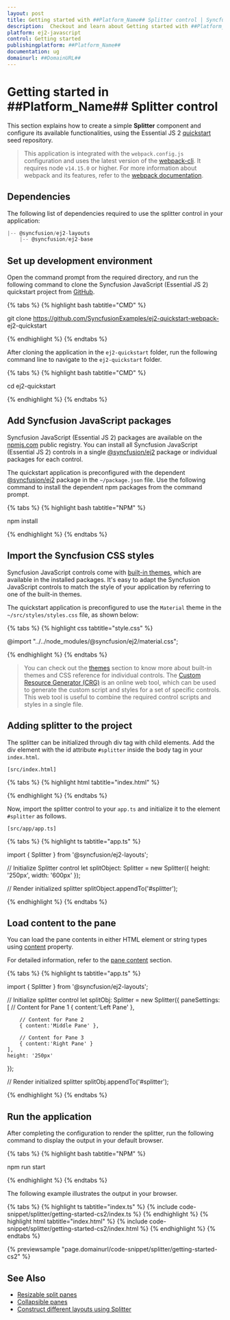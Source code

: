 ```yaml
---
layout: post
title: Getting started with ##Platform_Name## Splitter control | Syncfusion
description:  Checkout and learn about Getting started with ##Platform_Name## Splitter control of Syncfusion Essential JS 2 and more details.
platform: ej2-javascript
control: Getting started 
publishingplatform: ##Platform_Name##
documentation: ug
domainurl: ##DomainURL##
---
```


# Getting started in ##Platform_Name## Splitter control

This section explains how to create a simple **Splitter** component and configure its available functionalities, using the Essential JS 2 [quickstart](https://github.com/SyncfusionExamples/ej2-quickstart-webpack-) seed repository.

> This application is integrated with the `webpack.config.js` configuration and uses the latest version of the [webpack-cli](https://webpack.js.org/api/cli/#commands). It requires node `v14.15.0` or higher. For more information about webpack and its features, refer to the [webpack documentation](https://webpack.js.org/guides/getting-started/).

## Dependencies

The following list of dependencies required to use the splitter control in your application:

```js
|-- @syncfusion/ej2-layouts
    |-- @syncfusion/ej2-base

```

## Set up development environment

Open the command prompt from the required directory, and run the following command to clone the Syncfusion JavaScript (Essential JS 2) quickstart project from [GitHub](https://github.com/SyncfusionExamples/ej2-quickstart-webpack-).

{% tabs %}
{% highlight bash tabtitle="CMD" %}

git clone https://github.com/SyncfusionExamples/ej2-quickstart-webpack- ej2-quickstart

{% endhighlight %}
{% endtabs %}

After cloning the application in the `ej2-quickstart` folder, run the following command line to navigate to the `ej2-quickstart` folder.

{% tabs %}
{% highlight bash tabtitle="CMD" %}

cd ej2-quickstart

{% endhighlight %}
{% endtabs %}

## Add Syncfusion JavaScript packages

Syncfusion JavaScript (Essential JS 2) packages are available on the [npmjs.com](https://www.npmjs.com/~syncfusionorg) public registry. You can install all Syncfusion JavaScript (Essential JS 2) controls in a single [@syncfusion/ej2](https://www.npmjs.com/package/@syncfusion/ej2) package or individual packages for each control.

The quickstart application is preconfigured with the dependent [@syncfusion/ej2](https://www.npmjs.com/package/@syncfusion/ej2) package in the `~/package.json` file. Use the following command to install the dependent npm packages from the command prompt.

{% tabs %}
{% highlight bash tabtitle="NPM" %}

npm install

{% endhighlight %}
{% endtabs %}

## Import the Syncfusion CSS styles

Syncfusion JavaScript controls come with [built-in themes](https://ej2.syncfusion.com/documentation/appearance/theme/), which are available in the installed packages. It's easy to adapt the Syncfusion JavaScript controls to match the style of your application by referring to one of the built-in themes.

The quickstart application is preconfigured to use the `Material` theme in the `~/src/styles/styles.css` file, as shown below: 

{% tabs %}
{% highlight css tabtitle="style.css" %}

@import "../../node_modules/@syncfusion/ej2/material.css";

{% endhighlight %}
{% endtabs %}

> You can check out the [themes](https://ej2.syncfusion.com/documentation/appearance/theme/) section to know more about built-in themes and CSS reference for individual controls.
> The [Custom Resource Generator (CRG)](https://crg.syncfusion.com/) is an online web tool, which can be used to generate the custom script and styles for a set of specific controls.
> This web tool is useful to combine the required control scripts and styles in a single file.

## Adding splitter to the project

The splitter can be initialized through div tag with child elements. Add the div element with the id attribute `#splitter` inside the body tag in your `index.html`.

`[src/index.html]`

{% tabs %}
{% highlight html tabtitle="index.html" %}

<!DOCTYPE html>
<html lang="en">

<head>
    <title>Essential JS 2 splitter control</title>
    <meta charset="utf-8" />
    <meta name="viewport" content="width=device-width, initial-scale=1.0, user-scalable=no" />
    <meta name="description" content="Essential JS 2" />
    <meta name="author" content="Syncfusion" />
    <link href="https://maxcdn.bootstrapcdn.com/bootstrap/3.3.7/css/bootstrap.min.css" rel="stylesheet" />
</head>

<body>
    <div id='container'>
        <!--element which is render as splitter-->
        <div id="splitter">
            <!--list of splitter panes-->
            <div></div>
            <div></div>
            <div></div>
        </div>
    </div>

</body>

</html>

{% endhighlight %}
{% endtabs %}

Now, import the  splitter control to your `app.ts` and initialize it to the element `#splitter` as follows.

`[src/app/app.ts]`

{% tabs %}
{% highlight ts tabtitle="app.ts" %}

import { Splitter } from '@syncfusion/ej2-layouts';

// Initialize Splitter control
let splitObject: Splitter = new Splitter({
    height: '250px',
    width: '600px'
});

// Render initialized splitter
splitObject.appendTo('#splitter');

{% endhighlight %}
{% endtabs %}

## Load content to the pane

You can load the pane contents in either HTML element or string types using [content](../api/splitter/panePropertiesModel/#content) property.

For detailed information, refer to the [pane content](./pane-content/) section.

{% tabs %}
{% highlight ts tabtitle="app.ts" %}

import { Splitter } from '@syncfusion/ej2-layouts';

// Initialize splitter control
let splitObj: Splitter = new Splitter({
    paneSettings: [
        // Content for Pane 1
        { content:'Left Pane' },

        // Content for Pane 2
        { content:'Middle Pane' },

        // Content for Pane 3
        { content:'Right Pane' }
    ],
    height: '250px'
});

// Render initialized splitter
splitObj.appendTo('#splitter');

{% endhighlight %}
{% endtabs %}

## Run the application

After completing the configuration to render the splitter, run the following command to display
the output in your default browser.

{% tabs %}
{% highlight bash tabtitle="NPM" %}

npm run start

{% endhighlight %}
{% endtabs %}

The following example illustrates the output in your browser.

{% tabs %}
{% highlight ts tabtitle="index.ts" %}
{% include code-snippet/splitter/getting-started-cs2/index.ts %}
{% endhighlight %}
{% highlight html tabtitle="index.html" %}
{% include code-snippet/splitter/getting-started-cs2/index.html %}
{% endhighlight %}
{% endtabs %}
          
{% previewsample "page.domainurl/code-snippet/splitter/getting-started-cs2" %}

## See Also

* [Resizable split panes](./resizing/)
* [Collapsible panes](./expand-and-collapse/)
* [Construct different layouts using Splitter](./different-layouts/)